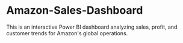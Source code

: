# Amazon-Sales-Dashboard
This is an interactive Power BI dashboard analyzing sales, profit, and customer trends for Amazon's global operations.
